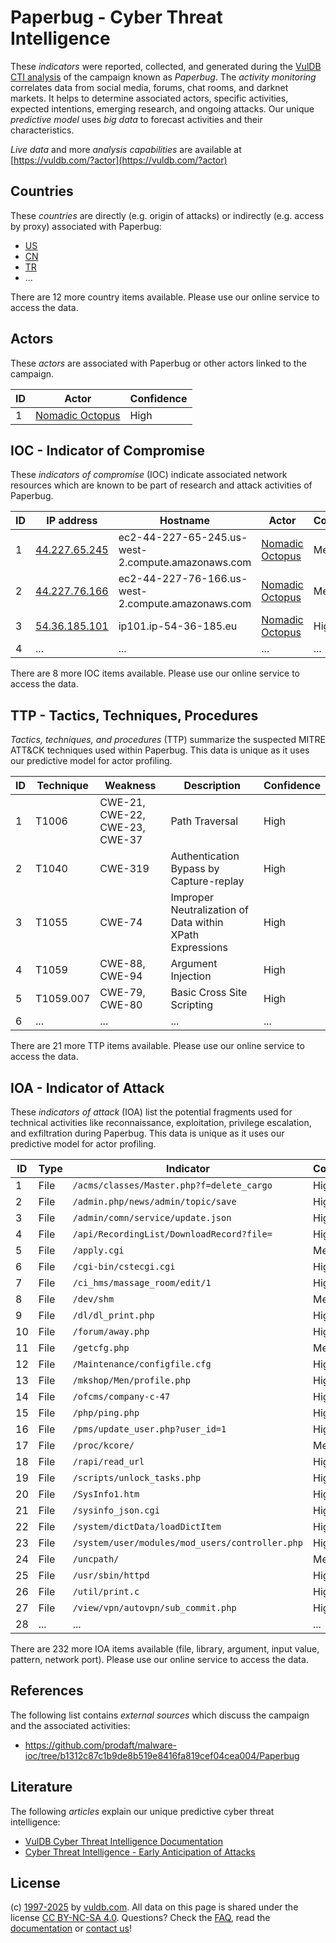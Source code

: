 # Paperbug - Cyber Threat Intelligence

These _indicators_ were reported, collected, and generated during the [VulDB CTI analysis](https://vuldb.com/?kb.cti) of the campaign known as _Paperbug_. The _activity monitoring_ correlates data from social media, forums, chat rooms, and darknet markets. It helps to determine associated actors, specific activities, expected intentions, emerging research, and ongoing attacks. Our unique _predictive model_ uses _big data_ to forecast activities and their characteristics.

_Live data_ and more _analysis capabilities_ are available at [https://vuldb.com/?actor](https://vuldb.com/?actor)

## Countries

These _countries_ are directly (e.g. origin of attacks) or indirectly (e.g. access by proxy) associated with Paperbug:

* [US](https://vuldb.com/?country.us)
* [CN](https://vuldb.com/?country.cn)
* [TR](https://vuldb.com/?country.tr)
* ...

There are 12 more country items available. Please use our online service to access the data.

## Actors

These _actors_ are associated with Paperbug or other actors linked to the campaign.

ID | Actor | Confidence
-- | ----- | ----------
1 | [Nomadic Octopus](https://vuldb.com/?actor.nomadic_octopus) | High

## IOC - Indicator of Compromise

These _indicators of compromise_ (IOC) indicate associated network resources which are known to be part of research and attack activities of Paperbug.

ID | IP address | Hostname | Actor | Confidence
-- | ---------- | -------- | ----- | ----------
1 | [44.227.65.245](https://vuldb.com/?ip.44.227.65.245) | ec2-44-227-65-245.us-west-2.compute.amazonaws.com | [Nomadic Octopus](https://vuldb.com/?actor.nomadic_octopus) | Medium
2 | [44.227.76.166](https://vuldb.com/?ip.44.227.76.166) | ec2-44-227-76-166.us-west-2.compute.amazonaws.com | [Nomadic Octopus](https://vuldb.com/?actor.nomadic_octopus) | Medium
3 | [54.36.185.101](https://vuldb.com/?ip.54.36.185.101) | ip101.ip-54-36-185.eu | [Nomadic Octopus](https://vuldb.com/?actor.nomadic_octopus) | High
4 | ... | ... | ... | ...

There are 8 more IOC items available. Please use our online service to access the data.

## TTP - Tactics, Techniques, Procedures

_Tactics, techniques, and procedures_ (TTP) summarize the suspected MITRE ATT&CK techniques used within Paperbug. This data is unique as it uses our predictive model for actor profiling.

ID | Technique | Weakness | Description | Confidence
-- | --------- | -------- | ----------- | ----------
1 | T1006 | CWE-21, CWE-22, CWE-23, CWE-37 | Path Traversal | High
2 | T1040 | CWE-319 | Authentication Bypass by Capture-replay | High
3 | T1055 | CWE-74 | Improper Neutralization of Data within XPath Expressions | High
4 | T1059 | CWE-88, CWE-94 | Argument Injection | High
5 | T1059.007 | CWE-79, CWE-80 | Basic Cross Site Scripting | High
6 | ... | ... | ... | ...

There are 21 more TTP items available. Please use our online service to access the data.

## IOA - Indicator of Attack

These _indicators of attack_ (IOA) list the potential fragments used for technical activities like reconnaissance, exploitation, privilege escalation, and exfiltration during Paperbug. This data is unique as it uses our predictive model for actor profiling.

ID | Type | Indicator | Confidence
-- | ---- | --------- | ----------
1 | File | `/acms/classes/Master.php?f=delete_cargo` | High
2 | File | `/admin.php/news/admin/topic/save` | High
3 | File | `/admin/comn/service/update.json` | High
4 | File | `/api/RecordingList/DownloadRecord?file=` | High
5 | File | `/apply.cgi` | Medium
6 | File | `/cgi-bin/cstecgi.cgi` | High
7 | File | `/ci_hms/massage_room/edit/1` | High
8 | File | `/dev/shm` | Medium
9 | File | `/dl/dl_print.php` | High
10 | File | `/forum/away.php` | High
11 | File | `/getcfg.php` | Medium
12 | File | `/Maintenance/configfile.cfg` | High
13 | File | `/mkshop/Men/profile.php` | High
14 | File | `/ofcms/company-c-47` | High
15 | File | `/php/ping.php` | High
16 | File | `/pms/update_user.php?user_id=1` | High
17 | File | `/proc/kcore/` | Medium
18 | File | `/rapi/read_url` | High
19 | File | `/scripts/unlock_tasks.php` | High
20 | File | `/SysInfo1.htm` | High
21 | File | `/sysinfo_json.cgi` | High
22 | File | `/system/dictData/loadDictItem` | High
23 | File | `/system/user/modules/mod_users/controller.php` | High
24 | File | `/uncpath/` | Medium
25 | File | `/usr/sbin/httpd` | High
26 | File | `/util/print.c` | High
27 | File | `/view/vpn/autovpn/sub_commit.php` | High
28 | ... | ... | ...

There are 232 more IOA items available (file, library, argument, input value, pattern, network port). Please use our online service to access the data.

## References

The following list contains _external sources_ which discuss the campaign and the associated activities:

* https://github.com/prodaft/malware-ioc/tree/b1312c87c1b9de8b519e8416fa819cef04cea004/Paperbug

## Literature

The following _articles_ explain our unique predictive cyber threat intelligence:

* [VulDB Cyber Threat Intelligence Documentation](https://vuldb.com/?kb.cti)
* [Cyber Threat Intelligence - Early Anticipation of Attacks](https://www.scip.ch/en/?labs.20201022)

## License

(c) [1997-2025](https://vuldb.com/?kb.changelog) by [vuldb.com](https://vuldb.com/?kb.about). All data on this page is shared under the license [CC BY-NC-SA 4.0](https://creativecommons.org/licenses/by-nc-sa/4.0/). Questions? Check the [FAQ](https://vuldb.com/?kb.faq), read the [documentation](https://vuldb.com/?kb) or [contact us](https://vuldb.com/?contact)!
